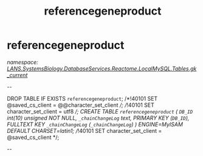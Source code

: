 ﻿---
title: referencegeneproduct
---

# referencegeneproduct
_namespace: [LANS.SystemsBiology.DatabaseServices.Reactome.LocalMySQL.Tables.gk_current](N-LANS.SystemsBiology.DatabaseServices.Reactome.LocalMySQL.Tables.gk_current.html)_

--
 
 DROP TABLE IF EXISTS `referencegeneproduct`;
 /*!40101 SET @saved_cs_client = @@character_set_client */;
 /*!40101 SET character_set_client = utf8 */;
 CREATE TABLE `referencegeneproduct` (
 `DB_ID` int(10) unsigned NOT NULL,
 `_chainChangeLog` text,
 PRIMARY KEY (`DB_ID`),
 FULLTEXT KEY `_chainChangeLog` (`_chainChangeLog`)
 ) ENGINE=MyISAM DEFAULT CHARSET=latin1;
 /*!40101 SET character_set_client = @saved_cs_client */;
 
 --




